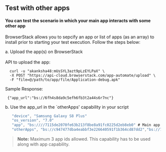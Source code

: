 ## Test with other apps
#### You can test the scenario in which your main app interacts with some other app

BrowserStack allows you to sepcify an app or list of apps (as an array) to install prior to starting your test execution. Follow the steps below:

a. Upload the app(s) on BrowserStack <br>
<br>
API to upload the app:
```
  curl -u "akanksha48:mUsSYL3azt9pLzEYLPaX" \
  -X POST "https://api-cloud.browserstack.com/app-automate/upload" \
  -F "file=@/path/to/app/file/Application-debug.apk"
```
Sample Response:
```
 {"app_url":"bs://6fh4s8da9c5efh6fb3t2a44s6r7nc"}
```

b. Use the app_url in the `otherApps' capability in your script
```java
   "device", "Samsung Galaxy S8 Plus"
   "os_version", "7.0"
   "app", "bs:////7115de2070fe63b213f8be8a91fc0225d2eb8eb0" # Main app
   "otherApps", "bs://c947477dba4eabbf3e226640591f1b364cd87dd2","bs://7a0b613a9dd91a35398c71eee2cfebc44744fd03" # Other apps
```

> **Note:** Maximum 3 app ids allowed. This capability has to be used along with app capability.


